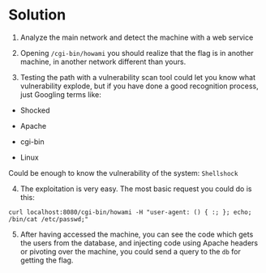 # Solution

1. Analyze the main network and detect the machine with a web service

2. Opening `/cgi-bin/howami` you should realize that the flag is in another machine, in another network different than yours.

3. Testing the path with a vulnerability scan tool could let you know what vulnerability explode, but if you have done a good recognition process, just Googling terms like:

- Shocked

- Apache

- cgi-bin

- Linux

Could be enough to know the vulnerability of the system: `Shellshock`

4. The exploitation is very easy. The most basic request you could do is this:

```
curl localhost:8080/cgi-bin/howami -H "user-agent: () { :; }; echo; /bin/cat /etc/passwd;"
```

5. After having accessed the machine, you can see the code which gets the users from the database, and injecting code using Apache headers or pivoting over the machine, you could send a query to the `db` for getting the flag.
